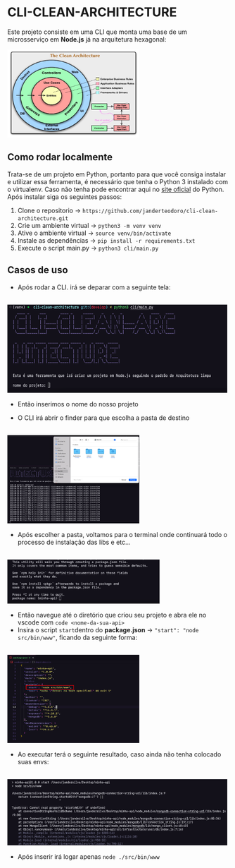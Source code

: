 
# CLI-CLEAN-ARCHITECTURE

Este projeto consiste em uma CLI que monta uma base de um microsserviço em **Node.js** já na arquitetura hexagonal:

<img src="docs/CleanArchitecture.jpg" width="300" height="200">

## Como rodar localmente
Trata-se de um projeto em Python, portanto para que você consiga instalar e utilizar essa ferramenta, é necessário que tenha o Python 3 instalado com o virtualenv. Caso não tenha pode encontrar aqui no [site oficial](python.org) do Python.<br>
Após instalar siga os seguintes passos:<br>
1. Clone o repositorio -> `https://github.com/janderteodoro/cli-clean-architecture.git`
2. Crie um ambiente virtual -> `python3 -m venv venv`
3. Ative o ambiente virtual ->  `source venv/bin/activate`
4. Instale as dependências -> `pip install -r requirements.txt`
5. Execute o script main.py -> `python3 cli/main.py`

## Casos de uso
- Após rodar a CLI. irá se deparar com a seguinte tela:<br><br>
<img src="docs/initial-screen.png" width="500" height="200">


- Então inserimos o nome do nosso projeto

- O CLI irá abrir o finder para que escolha a pasta de destino<br><br>
<img src="docs/finder.png" width="300" height="200">

- Após escolher a pasta, voltamos para o terminal onde continuará todo o processo de instalação das libs e etc...<br><br>
<img src="docs/npm.png" wifth="150" height="100">

- Então navegue até o diretório que criou seu projeto e abra ele no vscode com  `code <nome-da-sua-api>`
- Insira o script `start`dentro do **package.json** -> `"start": "node src/bin/www"`, ficando da seguinte forma:<br><br>
<img src="docs/api.png" width="300" height="200">

- Ao executar terá o seguinte resultado, caso ainda não tenha colocado suas envs:<br><br>
<img src="docs/start.png" width="500" height="150">

- Após inserir irá logar apenas `node ./src/bin/www`
